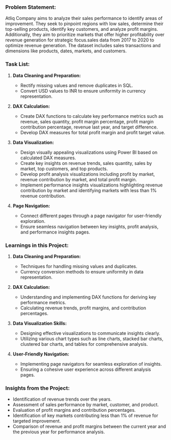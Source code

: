### Problem Statement:
Atliq Company aims to analyze their sales performance to identify areas of improvement. They seek to pinpoint regions with low sales, determine their top-selling products, identify key customers, and analyze profit margins. Additionally, they aim to prioritize markets that offer higher profitability over revenue generation for strategic focus.sales data from 2017 to 2020 to optimize revenue generation. The dataset includes sales transactions and dimensions like products, dates, markets, and customers.
### Task List:
1. **Data Cleaning and Preparation:**
   - Rectify missing values and remove duplicates in SQL.
   - Convert USD values to INR to ensure uniformity in currency representation.

2. **DAX Calculation:**
   - Create DAX functions to calculate key performance metrics such as revenue, sales quantity, profit margin percentage, profit margin contribution percentage, revenue last year, and target difference.
   - Develop DAX measures for total profit margin and profit target value.

3. **Data Visualization:**
   - Design visually appealing visualizations using Power BI based on calculated DAX measures.
   - Create key insights on revenue trends, sales quantity, sales by market, top customers, and top products.
   - Develop profit analysis visualizations including profit by market, revenue contribution by market, and total profit margin.
   - Implement performance insights visualizations highlighting revenue contribution by market and identifying markets with less than 1% revenue contribution.

4. **Page Navigation:**
   - Connect different pages through a page navigator for user-friendly exploration.
   - Ensure seamless navigation between key insights, profit analysis, and performance insights pages.

### Learnings in this Project:
1. **Data Cleaning and Preparation:**
   - Techniques for handling missing values and duplicates.
   - Currency conversion methods to ensure uniformity in data representation.

2. **DAX Calculation:**
   - Understanding and implementing DAX functions for deriving key performance metrics.
   - Calculating revenue trends, profit margins, and contribution percentages.

3. **Data Visualization Skills:**
   - Designing effective visualizations to communicate insights clearly.
   - Utilizing various chart types such as line charts, stacked bar charts, clustered bar charts, and tables for comprehensive analysis.

4. **User-Friendly Navigation:**
   - Implementing page navigators for seamless exploration of insights.
   - Ensuring a cohesive user experience across different analysis pages.

### Insights from the Project:
- Identification of revenue trends over the years.
- Assessment of sales performance by market, customer, and product.
- Evaluation of profit margins and contribution percentages.
- Identification of key markets contributing less than 1% of revenue for targeted improvement.
- Comparison of revenue and profit margins between the current year and the previous year for performance analysis.
